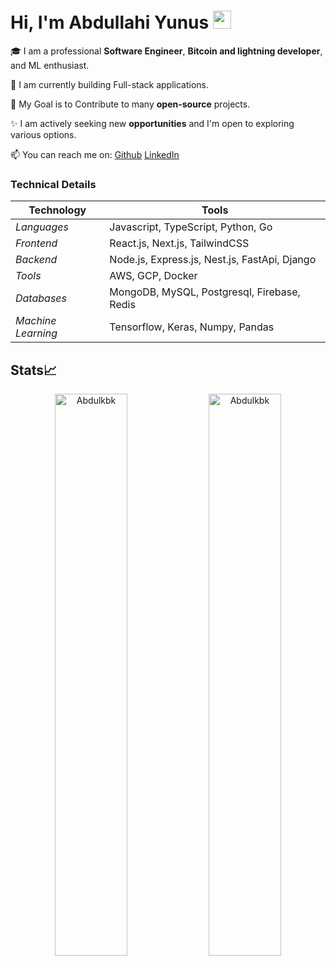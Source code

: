 # Hi, I'm Abdullahi Yunus <img src="https://github.com/TheDudeThatCode/TheDudeThatCode/blob/master/Assets/Hi.gif" width="29px">


🎓 I am a professional **Software Engineer**, **Bitcoin and lightning developer**, and ML enthusiast.

🌱 I am currently building Full-stack applications.

🎯 My Goal is to Contribute to many **open-source** projects.

✨ I am actively seeking new **opportunities** and I'm open to exploring various options.

📫 You can reach me on: [Github](https://github.com/Abdulkbk/Abdulkbk) [LinkedIn](https://www.linkedin.com/in/abdulkbk/)

### Technical Details
| Technology | Tools |
| -------------| ------------- |
|*Languages* | Javascript, TypeScript, Python, Go |
|*Frontend*| React.js, Next.js, TailwindCSS|
|*Backend*| Node.js, Express.js, Nest.js, FastApi, Django|
|*Tools*| AWS, GCP, Docker |
|*Databases*| MongoDB, MySQL, Postgresql, Firebase, Redis |
|*Machine Learning*| Tensorflow, Keras, Numpy, Pandas |



## Stats📈
<p align="center">
<!-- <img width="40%" src="https://github-readme-stats.vercel.app/api/top-langs?username=Abdulkbk&show_icons=true&theme=dracula&title_color=ff8000&text_color=ffffff&bg_color=6a6a6a&locale=en&layout=compact&hide_border=true" alt="Abdulkbk" />  -->
<img width="48%" src="https://github-readme-stats.vercel.app/api?username=Abdulkbk&show_icons=true&theme=dracula&title_color=ff8000&text_color=ffffff&bg_color=6a6a6a&locale=en&hide_border=true" alt="Abdulkbk" />
<img width="48%" src="https://github-readme-streak-stats.herokuapp.com/?user=Abdulkbk&theme=highcontrast&hide_border=true" alt="Abdulkbk" />
</p>
<!---
Abdulkbk/Abdulkbk is a ✨ special ✨ repository because its `README.md` (this file) appears on your GitHub profile.
You can click the Preview link to take a look at your changes.
--->
